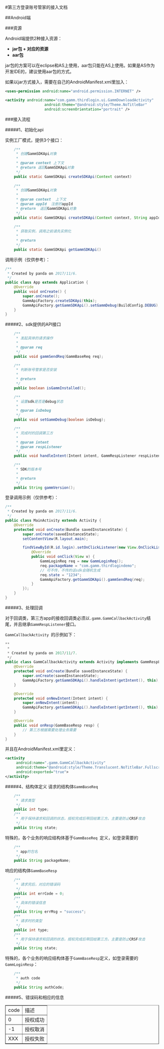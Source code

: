 #第三方登录账号管家的接入文档

##Android端

###资源

Android端提供2种接入资源：

* **jar包 + 对应的资源**
* **aar包**

jar包的方案可以在eclipse和AS上使用，aar包只能在AS上使用。如果是AS作为开发IDE的，建议使用aar包的方式。

如果以jar方式接入，需要在自己的AndroidManifest.xml里加入：

```xml
<uses-permission android:name="android.permission.INTERNET" />

<activity android:name="com.gamm.thirdlogin.ui.GammDownloadActivity"
                  android:theme="@android:style/Theme.NoTitleBar"
                  android:screenOrientation="portrait" />
```

###接入流程

#####1、初始化api

实例工厂模式，提供3个接口：

```java
	/**
     * 创建GammSDKApi对象
     *
     * @param context 上下文
     * @return 返回GammSDKApi对象
     */
    public static GammSDKApi createSDKApi(Context context) 
    
    /**
     * 创建GammSDKApi对象
     *
     * @param context  上下文
     * @param appId  注册的appId
     * @return  返回GammSDKApi对象
     */
    public static GammSDKApi createSDKApi(Context context, String appId)
    
    /**
     * 获取实例，调用之前请先实例化
     *
     * @return
     */
    public static GammSDKApi getGammSDKApi()
```

调用示例（仅供参考）：

```java
/**
 * Created by panda on 2017/11/6.
 */
public class App extends Application {
    @Override
    public void onCreate() {
        super.onCreate();
        GammApiFactory.createSDKApi(this);
		GammApiFactory.getGammSDKApi().setGammDebug(BuildConfig.DEBUG);
    }
}
```

#####2、sdk提供的API接口

```java
	/**
     * 发起具体的请求操作
     *
     * @param req
     */
    public void gammSendReq(GammBaseReq req);

    /**
     * 判断账号管家是否安装
     *
     * @return
     */
    public boolean isGammInstalled();

    /**
     * 设置sdk是否是debug状态
     *
     * @param isDebug
     */
    public void setGammDebug(boolean isDebug);

    /**
     * 完成时的回调第三方
     *
     * @param intent
     * @param respListener
     */
    public void handleIntent(Intent intent, GammRespListener respListener);

    /**
     * SDK的版本号
     *
     * @return
     */
    public String gammVersion();
```

登录调用示例（仅供参考）：

```java
/**
 * Created by panda on 2017/11/6.
 */
public class MainActivity extends Activity {
    @Override
    protected void onCreate(Bundle savedInstanceState) {
        super.onCreate(savedInstanceState);
        setContentView(R.layout.main);

        findViewById(R.id.login).setOnClickListener(new View.OnClickListener() {
            @Override
            public void onClick(View v) {
                GammLoginReq req = new GammLoginReq();
                req.packageName = "com.gamm.thirdlogindemo";
                // 可不传，不传的话sdk会随机生成
                req.state = "1234";
                GammApiFactory.getGammSDKApi().gammSendReq(req);
            }
        });
    }
}
```

#####3、处理回调

对于回调类，第三方app的接收回调类必须以`.gamm.GammCallbackActivity`结尾，并且继承`GammRespListener`接口。

`GammCallbackActivity `的示例如下：

```java
**
 *
 * Created by panda on 2017/11/7.
 */
public class GammCallbackActivity extends Activity implements GammRespListener {
    @Override
    protected void onCreate(Bundle savedInstanceState) {
        super.onCreate(savedInstanceState);
        GammApiFactory.getGammSDKApi().handleIntent(getIntent(), this);
    }

    @Override
    protected void onNewIntent(Intent intent) {
        super.onNewIntent(intent);
        GammApiFactory.getGammSDKApi().handleIntent(getIntent(), this);
    }

    @Override
    public void onResp(GammBaseResp resp) {
        // 第三方根据需要处理业务需要
    }
}
```

并且在AndroidManifest.xml里定义：

```xml
<activity
     android:name=".gamm.GammCallbackActivity"
     android:theme="@android:style/Theme.Translucent.NoTitleBar.Fullscreen"
     android:exported="true">
</activity>
```

#####4、结构体定义
请求的结构体`GammBaseReq`

```java
	/**
     * 请求类型
     */
    public int type;
    /**
     * 用于保持请求和回调的状态，授权完成后带回给第三方。主要是防止CRSF攻击
     */
    public String state;
```

特殊的，各个业务的响应结构体基于`GammBaseReq `定义，如登录需要的

```java
	/**
     * app的包名
     */
    public String packageName;
```

响应的结构体`GammBaseResp`
	
```java
    /**
     * 请求完后，对应的错误码
     */
    public int errCode = 0;
    /**
     * 具体的错误信息
     */
    public String errMsg = "success";
    /**
     * 请求时的类型
     */
    public int type;
    /**
     * 用于保持请求和回调的状态，授权完成后带回给第三方。主要是防止CRSF攻击
     */
    public String state;
```	

特殊的，各个业务的响应结构体基于`GammBaseResp`定义，如登录需要的`GammLoginResp`：

```java
	/**
     * auth code
     */
    public String authCode;
```	


#####5、错误码和相应的信息
<table border=”1″>
<tr>
<td>code</td>
<td>描述</td>
</tr>
<tr>
<td>0</td>
<td>授权成功</td>
</tr>
<tr>
<td>-1</td>
<td>授权取消</td>
</tr>
<tr>
<td>XXX</td>
<td>授权失败</td>
</tr>
</table>


